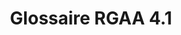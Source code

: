 ---
title: Glossaire RGAA 4.1
type: glossary
menu:
  footer:
    name: "Glossaire RGAA"
    weight: 1
---